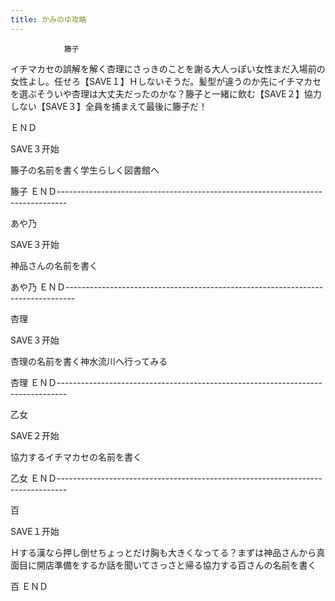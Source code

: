 ```yaml
---
title: かみのゆ攻略
---
```


                籐子

イチマカセの誤解を解く杏理にさっきのことを謝る大人っぽい女性まだ入場前の女性よし。任せろ【SAVE１】Ｈしないそうだ。髪型が違うのか先にイチマカセを選ぶそういや杏理は大丈夫だったのかな？籐子と一緒に飲む【SAVE２】協力しない【SAVE３】全員を捕まえて最後に籐子だ！

ＥＮＤ

SAVE３开始

籐子の名前を書く学生らしく図書館へ

籐子 ＥＮＤ--------------------------------------------------------------------------------

あや乃

SAVE３开始

神品さんの名前を書く

あや乃 ＥＮＤ--------------------------------------------------------------------------------

杏理

SAVE３开始

杏理の名前を書く神水流川へ行ってみる

杏理 ＥＮＤ--------------------------------------------------------------------------------

乙女

SAVE２开始

協力するイチマカセの名前を書く

乙女 ＥＮＤ--------------------------------------------------------------------------------

百

SAVE１开始

Ｈする漢なら押し倒せちょっとだけ胸も大きくなってる？まずは神品さんから真面目に開店準備をするか話を聞いてさっさと帰る協力する百さんの名前を書く

百 ＥＮＤ
              
